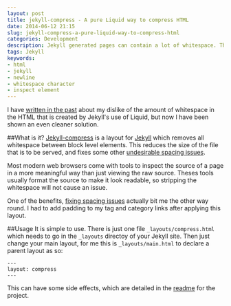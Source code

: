 ```yaml
---
layout: post
title: jekyll-compress - A pure Liquid way to compress HTML
date: 2014-06-12 21:15
slug: jekyll-compress-a-pure-liquid-way-to-compress-html
categories: Development
description: Jekyll generated pages can contain a lot of whitespace. There IS a solution without using plugins!
tags: Jekyll
keywords:
- html
- jekyll
- newline
- whitespace character
- inspect element
---
```

I have [written in the past][prev_post] about my dislike of the amount of whitespace in the HTML that is created by Jekyll's use of Liquid, but now I have been shown an even cleaner solution.

<!--more-->

##What is it?
[Jekyll-compress][jekyll_compress] is a layout for [Jekyll][jekyll] which removes all whitespace between block level elements. This reduces the size of the file that is to be served, and fixes some other [undesirable spacing issues][spacing_issue].

Most modern web browsers come with tools to inspect the source of a page in a more meaningful way than just viewing the raw source. Theses tools usually format the source to make it look readable, so stripping the whitespace will not cause an issue.

One of the benefits, [fixing spacing issues][spacing_issue] actually bit me the other way round. I had to add padding to my tag and category links after applying this layout.

##Usage
It is simple to use. There is just one file `_layouts/compress.html` which needs to go in the `_layouts` directoy of your Jekyll site. Then just change your main layout, for me this is `_layouts/main.html` to declare a parent layout as so:

    ---
    layout: compress
    ---

This can have some side effects, which are detailed in the [readme][readme] for the project.

[prev_post]: /2013/07/26/jekyll-generated-html/ "Jekyll Generated HTML | Dev With Imagination "
[jekyll_compress]: https://github.com/penibelst/jekyll-compress-html "penibelst/jekyll-compress-html "
[jekyll]: http://jekyllrb.com/ "Jekyll • Simple, blog-aware, static sites "
[spacing_issue]: http://css-tricks.com/fighting-the-space-between-inline-block-elements/ "Fighting the Space Between Inline Block Elements | CSS-Tricks "
[readme]: https://github.com/penibelst/jekyll-compress-html#compress-html-in-jekyll "penibelst/jekyll-compress-html "
